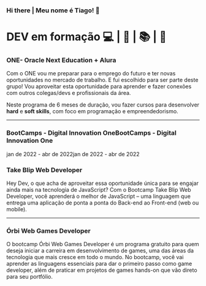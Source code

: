 ### Hi there | Meu nome é Tiago! 👋 

# DEV em formação :computer: | :calendar: | :books: | :rocket:

### ONE- Oracle Next Education + Alura

Com o ONE vou me preparar para o emprego do futuro e ter novas oportunidades no mercado de trabalho. E fui escolhido para ser parte deste grupo! Vou aproveitar esta oportunidade para aprender e fazer conexões com outros colegas/devs e profissionais da área.

Neste programa de 6 meses de duração, vou fazer cursos para desenvolver **hard** e **soft skills**, com foco em programação e empreendedorismo.

______________

### BootCamps - Digital Innovation OneBootCamps - Digital Innovation One
jan de 2022 - abr de 2022jan de 2022 - abr de 2022

### Take Blip Web Developer

Hey Dev, o que acha de aproveitar essa oportunidade única para se engajar ainda mais na tecnologia de JavaScript? Com o Bootcamp Take Blip Web Developer, você aprenderá o melhor de JavaScript – uma linguagem que entrega uma aplicação de ponta a ponta do Back-end ao Front-end (web ou mobile).
________________
### Órbi Web Games Developer

O bootcamp Órbi Web Games Developer é um programa gratuito para quem deseja iniciar a carreira em desenvolvimento de games, uma das áreas da tecnologia que mais cresce em todo o mundo. No bootcamp, você vai aprender as linguagens essenciais para dar o primeiro passo como game developer, além de praticar em projetos de games hands-on que vão direto para seu portfólio.

<!--
**TiagoMerc/TiagoMerc** is a ✨ _special_ ✨ repository because its `README.md` (this file) appears on your GitHub profile.

Here are some ideas to get you started:

- 🔭 I’m currently working on ...
- 🌱 I’m currently learning ...
- 👯 I’m looking to collaborate on ...
- 🤔 I’m looking for help with ...
- 💬 Ask me about ...
- 📫 How to reach me: ...
- 😄 Pronouns: ...
- ⚡ Fun fact: ...
-->
